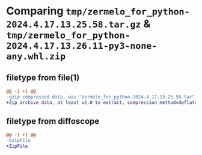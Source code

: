 # Comparing `tmp/zermelo_for_python-2024.4.17.13.25.58.tar.gz` & `tmp/zermelo_for_python-2024.4.17.13.26.11-py3-none-any.whl.zip`

## filetype from file(1)

```diff
@@ -1 +1 @@
-gzip compressed data, was "zermelo_for_python-2024.4.17.13.25.58.tar", last modified: Wed Apr 17 11:25:58 2024, max compression
+Zip archive data, at least v2.0 to extract, compression method=deflate
```

## filetype from diffoscope

```diff
@@ -1 +1 @@
-GzipFile
+ZipFile
```

